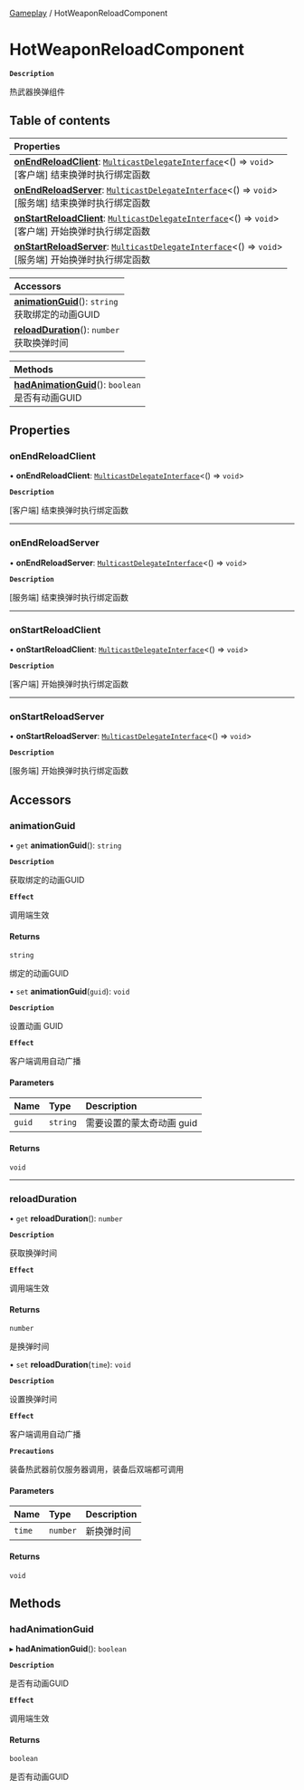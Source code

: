 [Gameplay](../modules/Gameplay.Gameplay.md) / HotWeaponReloadComponent

# HotWeaponReloadComponent <Badge type="tip" text="Class" />

**`Description`**

热武器换弹组件

## Table of contents

| Properties |
| :-----|
| **[onEndReloadClient](Gameplay.Gameplay.HotWeaponReloadComponent.md#onendreloadclient)**: [`MulticastDelegateInterface`](../interfaces/Type.Type.MulticastDelegateInterface.md)<() => `void`\> <br> [客户端] 结束换弹时执行绑定函数|
| **[onEndReloadServer](Gameplay.Gameplay.HotWeaponReloadComponent.md#onendreloadserver)**: [`MulticastDelegateInterface`](../interfaces/Type.Type.MulticastDelegateInterface.md)<() => `void`\> <br> [服务端] 结束换弹时执行绑定函数|
| **[onStartReloadClient](Gameplay.Gameplay.HotWeaponReloadComponent.md#onstartreloadclient)**: [`MulticastDelegateInterface`](../interfaces/Type.Type.MulticastDelegateInterface.md)<() => `void`\> <br> [客户端] 开始换弹时执行绑定函数|
| **[onStartReloadServer](Gameplay.Gameplay.HotWeaponReloadComponent.md#onstartreloadserver)**: [`MulticastDelegateInterface`](../interfaces/Type.Type.MulticastDelegateInterface.md)<() => `void`\> <br> [服务端] 开始换弹时执行绑定函数|

| Accessors |
| :-----|
| **[animationGuid](Gameplay.Gameplay.HotWeaponReloadComponent.md#animationguid)**(): `string` <br> 获取绑定的动画GUID|
| **[reloadDuration](Gameplay.Gameplay.HotWeaponReloadComponent.md#reloadduration)**(): `number` <br> 获取换弹时间|

| Methods |
| :-----|
| **[hadAnimationGuid](Gameplay.Gameplay.HotWeaponReloadComponent.md#hadanimationguid)**(): `boolean` <br> 是否有动画GUID|

## Properties

### onEndReloadClient

• **onEndReloadClient**: [`MulticastDelegateInterface`](../interfaces/Type.Type.MulticastDelegateInterface.md)<() => `void`\>

**`Description`**

[客户端] 结束换弹时执行绑定函数

___

### onEndReloadServer

• **onEndReloadServer**: [`MulticastDelegateInterface`](../interfaces/Type.Type.MulticastDelegateInterface.md)<() => `void`\>

**`Description`**

[服务端] 结束换弹时执行绑定函数

___

### onStartReloadClient

• **onStartReloadClient**: [`MulticastDelegateInterface`](../interfaces/Type.Type.MulticastDelegateInterface.md)<() => `void`\>

**`Description`**

[客户端] 开始换弹时执行绑定函数

___

### onStartReloadServer

• **onStartReloadServer**: [`MulticastDelegateInterface`](../interfaces/Type.Type.MulticastDelegateInterface.md)<() => `void`\>

**`Description`**

[服务端] 开始换弹时执行绑定函数

## Accessors

### animationGuid

• `get` **animationGuid**(): `string`

**`Description`**

获取绑定的动画GUID

**`Effect`**

调用端生效

#### Returns

`string`

绑定的动画GUID

• `set` **animationGuid**(`guid`): `void`

**`Description`**

设置动画 GUID

**`Effect`**

客户端调用自动广播

#### Parameters

| Name | Type | Description |
| :------ | :------ | :------ |
| `guid` | `string` |  需要设置的蒙太奇动画 guid |

#### Returns

`void`

___

### reloadDuration

• `get` **reloadDuration**(): `number`

**`Description`**

获取换弹时间

**`Effect`**

调用端生效

#### Returns

`number`

是换弹时间

• `set` **reloadDuration**(`time`): `void`

**`Description`**

设置换弹时间

**`Effect`**

客户端调用自动广播

**`Precautions`**

装备热武器前仅服务器调用，装备后双端都可调用

#### Parameters

| Name | Type | Description |
| :------ | :------ | :------ |
| `time` | `number` |  新换弹时间 |

#### Returns

`void`

## Methods

### hadAnimationGuid

▸ **hadAnimationGuid**(): `boolean`

**`Description`**

是否有动画GUID

**`Effect`**

调用端生效

#### Returns

`boolean`

是否有动画GUID
